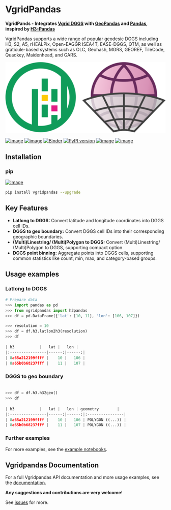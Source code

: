 # VgridPandas
**VgridPands - Integrates [Vgrid DGGS](https://github.com/opengeoshub/vgrid) with [GeoPandas](https://github.com/geopandas/geopandas) and [Pandas](https://github.com/pandas-dev/pandas), inspired by [H3-Pandas](https://github.com/DahnJ/H3-Pandas/)**

VgridPandas supports a wide range of popular geodesic DGGS including H3, S2, A5, rHEALPix, Open-EAGGR ISEA4T, EASE-DGGS, QTM, as well as graticule-based systems such as OLC, Geohash, MGRS, GEOREF, TileCode, Quadkey, Maidenhead, and GARS.

[![logo](https://raw.githubusercontent.com/opengeoshub/vgridtools/refs/heads/main/images/vgridpandas.svg)](https://github.com/opengeoshub/vgridtools/blob/main/images/vgridpandas.svg)


[![image](https://colab.research.google.com/assets/colab-badge.svg)](https://colab.research.google.com/github/opengeoshub/vgridpandas/blob/main/notebook/00-intro.ipynb)
[![image](https://studiolab.sagemaker.aws/studiolab.svg)](https://studiolab.sagemaker.aws/import/github/opengeoshub/vgridpandas/blob/main/docs/notebooks/00_intro.ipynb)
[![Binder](https://mybinder.org/badge_logo.svg)](https://mybinder.org/v2/gh/opengeoshub/vgridpandas/HEAD?filepath=%2Fnotebook%2F00-intro.ipynb)
[![PyPI version](https://badge.fury.io/py/vgridpandas.svg)](https://badge.fury.io/py/vgridpandas)
[![image](https://static.pepy.tech/badge/vgridpandas)](https://pepy.tech/project/vgridpandas)
[![image](https://img.shields.io/badge/License-MIT-yellow.svg)](https://opensource.org/licenses/MIT)


## Installation
### pip
[![image](https://img.shields.io/pypi/v/vgridpandas.svg)](https://pypi.python.org/pypi/vgridpandas)
```bash
pip install vgridpandas --upgrade
```

## Key Features

- **Latlong to DGGS:** Convert latitude and longitude coordinates into DGGS cell IDs.
- **DGGS to geo boundary:** Convert DGGS cell IDs into their corresponding geographic boundaries.
- **(Multi)Linestring/ (Multi)Polygon to DGGS:** Convert (Multi)Linestring/ (Multi)Polygon to DGGS, supporting compact option.
- **DGGS point binning:** Aggregate points into DGGS cells, supporting common statistics like count, min, max, and category-based groups.

## Usage examples

### Latlong to DGGS

```python
# Prepare data
>>> import pandas as pd
>>> from vgridpandas import h3pandas
>>> df = pd.DataFrame({'lat': [10, 11], 'lon': [106, 107]})
```

```python
>>> resolution = 10
>>> df = df.h3.latlon2h3(resolution)
>>> df

| h3           |   lat |   lon |
|:----------------|------:|------:|
| 8a65a212199ffff |    10 |   106 |
| 8a65b0b68237fff |    11 |   107 |
```

### DGGS to geo boundary
```python

>>> df = df.h3.h32geo()
>>> df

| h3           |   lat |   lon | geometry        |
|:----------------|------:|------:|:----------------|
| 8a65a212199ffff |    10 |   106 | POLYGON ((...)) |
| 8a65b0b68237fff |    11 |   107 | POLYGON ((...)) |
```

### Further examples
For more examples, see the 
[example notebooks](https://nbviewer.jupyter.org/github/opengeoshub/vgridpandas/tree/main/docs/notebooks/).

## Vgridpandas Documentation
For a full Vgridpandas API documentation and more usage examples, see the 
[documentation](https://vgridpandas.gishub.vn).


**Any suggestions and contributions are very welcome**!

See [issues](https://github.com/opengeoshub/vgridpandas/issues) for more.
